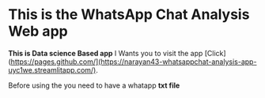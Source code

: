 # This is the WhatsApp Chat Analysis Web app
**This is Data science Based app** 
I Wants you to visit the app [Click] (https://pages.github.com/](https://narayan43-whatsappchat-analysis-app-uyc1we.streamlitapp.com/).

Before using the you need to have a whatapp **txt file**
